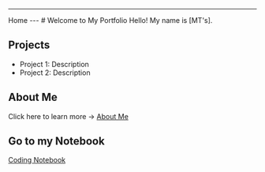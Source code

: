---
Home
--- # Welcome to My Portfolio Hello! My name is [MT's].
## Projects
- Project 1: Description
- Project 2: Description
## About Me
Click here to learn more → [About Me](about.md)
## Go to my Notebook
[Coding Notebook](Notebook.md)
